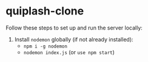 # quiplash-clone

Follow these steps to set up and run the server locally:

1. Install `nodemon` globally (if not already installed):  
   - `npm i -g nodemon`
   - `nodemon index.js` (or `use npm start`)

